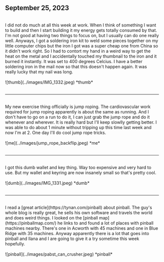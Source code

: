## September 25, 2023
<br>
I did not do much at all this week at work. When I think of something I want to build and then I start building it my energy gets totally consumed by that. I'm not good at having two things to focus on, but I usually can do one really well. Anyways, I got a soldering iron kit to weld some pieces together on my little computer chips but the iron I got was a super cheap one from China so it didn't work right. So I had to contort my hand in a weird way to get the heat on the metal and I accidentally touched my thumbnail to the iron and it burned it instantly. It was set to 400 degrees Celcius. I have a better soldering iron in the mail now so that this doesn't happen again. It was really lucky that my nail was long.
<br><br>
![thumb](../images/IMG_1332.jpeg)
*thumb*
<br><br>

----

<br>
My new exercise thing officially is jump roping. The cardiovascular work required for jump roping apparently is about the same as running. And I don't have to go on a run to do it, I can just grab the jump rope and do it whenever and wherever. It is really hard but I'll keep slowlly getting better. I was able to do about 1 minute without tripping up this time last week and now I'm at 2. One day I'll do cool jump rope tricks.
<br><br>
![me](../images/jump_rope_backflip.jpeg)
*me*
<br><br>

----

<br>
I got this dumb wallet and key thing. Way too expensive and very hard to use. But my wallet and keyring are now insanely small so that's pretty cool.
<br><br>
![dumb](../images/IMG_1331.jpeg)
*dumb*
<br><br>

----

<br>
I read a [great article](https://tynan.com/pinball) about pinball. The guy's whole blog is really great, he sells his own software and travels the world and does weird things. I looked on the [pinball map](https://pinballmap.com/) he links to and found a lot of places with pinball machines nearby. There's one in Acworth with 45 machines and one in Blue Ridge with 35 machines. Anyway apparently there is a lot that goes into pinball and Ilana and I are going to give it a try sometime this week hopefully.
<br><br>
![pinball](../images/pabst_can_crusher.jpeg)
*pinball*
